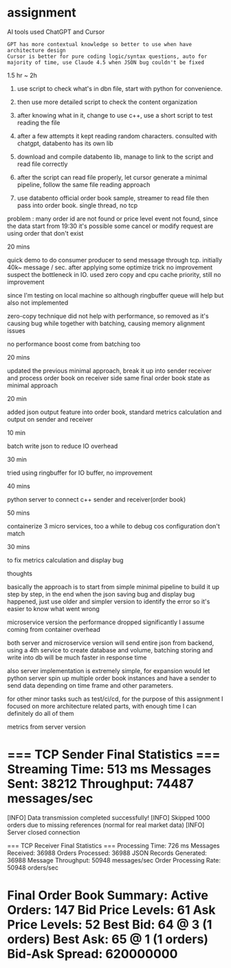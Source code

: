 # assignment

AI tools used
    ChatGPT and Cursor

    GPT has more contextual knowledge so better to use when have architecture design 
    Cursor is better for pure coding logic/syntax questions, auto for majority of time, use Claude 4.5 when JSON bug couldn't be fixed

1.5 hr ~ 2h

1. use script to check what's in dbn file, start with python for convenience. 

2. then use more detailed script to check the content organization

3. after knowing what in it, change to use c++, use a short script to test reading the file 

4. after a few attempts it kept reading random characters. consulted with chatgpt, databento has its own lib

5. download and compile databento lib, manage to link to the script and read file correctly

6. after the script can read file properly, let cursor generate a minimal pipeline, follow the same file reading approach

7. use databento official order book sample, streamer to read file then pass into order book. single thread, no tcp

problem : many order id are not found or price level event not found, since the data start from 19:30 it's possible some cancel or modify request are using order that don't exist


20 mins

quick demo to do consumer producer to send message through tcp. initially 40k~ message / sec. after applying some optimize trick no improvement
suspect the bottleneck in IO. used zero copy and cpu cache priority, still no improvement

since I'm testing on local machine so although ringbuffer queue will help but also not implemented

zero-copy technique did not help with performance, so removed as it's causing bug while together with batching, causing memory alignment issues

no performance boost come from batching too

20 mins

updated the previous minimal approach, break it up into sender receiver and process order book on receiver side same final order book state as minimal approach

20 min 

added json output feature into order book, standard metrics calculation and output on sender and receiver

10 min

batch write json to reduce IO overhead

30 min 

tried using ringbuffer for IO buffer, no improvement

40 mins

python server to connect c++ sender and receiver(order book)

50 mins

containerize 3 micro services, too a while to debug cos configuration don't match

30 mins

to fix metrics calculation and display bug




thoughts

basically the approach is to start from simple minimal pipeline to build it up step by step, in the end when the json saving bug and display bug happened, just use older and simpler version to identify the error so it's easier to know what went wrong

microservice version the performance dropped significantly I assume coming from container overhead

both server and microservice version will send entire json from backend, using a 4th service to create database and volume, batching storing and write into db will be much faster in response time

also server implementation is extremely simple, for expansion would let python server spin up multiple order book instances and have a sender to send data depending on time frame and other parameters.

for other minor tasks such as test/ci/cd, for the purpose of this assignment I focused on more architecture related parts, with enough time I can definitely do all of them


metrics from server version

=== TCP Sender Final Statistics ===
Streaming Time: 513 ms
Messages Sent: 38212
Throughput: 74487 messages/sec
===================================
[INFO] Data transmission completed successfully!
[INFO] Skipped 1000 orders due to missing references (normal for real market data)
[INFO] Server closed connection

=== TCP Receiver Final Statistics ===
Processing Time: 726 ms
Messages Received: 36988
Orders Processed: 36988
JSON Records Generated: 36988
Message Throughput: 50948 messages/sec
Order Processing Rate: 50948 orders/sec

Final Order Book Summary:
  Active Orders: 147
  Bid Price Levels: 61
  Ask Price Levels: 52
  Best Bid: 64 @ 3 (1 orders)
  Best Ask: 65 @ 1 (1 orders)
  Bid-Ask Spread: 620000000
=====================================